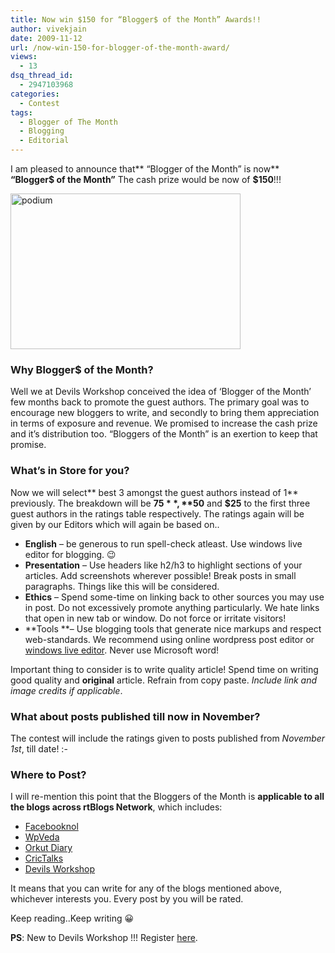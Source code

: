```yaml
---
title: Now win $150 for “Blogger$ of the Month” Awards!!
author: vivekjain
date: 2009-11-12
url: /now-win-150-for-blogger-of-the-month-award/
views:
  - 13
dsq_thread_id:
  - 2947103968
categories:
  - Contest
tags:
  - Blogger of The Month
  - Blogging
  - Editorial
---
```

I am pleased to announce that** &#8220;Blogger of the Month&#8221; is now** **&#8220;Blogger$ of the Month&#8221;** The cash prize would be now of **$150**!!!

<img class="size-full wp-image-16603 alignnone" src="http://cdn.devilsworkshop.org/files/2009/11/podium1.jpg" alt="podium" width="368" height="249" />

### Why Blogger$ of the Month?

Well we at Devils Workshop conceived the idea of &#8216;Blogger of the Month&#8217; few months back to promote the guest authors. The primary goal was to encourage new bloggers to write, and secondly to bring them appreciation in terms of exposure and revenue. We promised to increase the cash prize and it&#8217;s distribution too. &#8220;Bloggers of the Month&#8221; is an exertion to keep that promise.

### What&#8217;s in Store for you?

Now we will select** best 3 amongst the guest authors instead of 1** previously. The breakdown will be **$75**, **$50** and **$25** to the first three guest authors in the ratings table respectively. The ratings again will be given by our Editors which will again be based on..

  * **English** &#8211; be generous to run spell-check atleast. Use windows live editor for blogging. 😉
  * **Presentation** &#8211; Use headers like h2/h3 to highlight sections of your articles. Add screenshots wherever possible! Break posts in small paragraphs. Things like this will be considered.
  * **Ethics** &#8211; Spend some-time on linking back to other sources you may use in post. Do not excessively promote anything particularly. We hate links that open in new tab or window. Do not force or irritate visitors!
  * **Tools **&#8211; Use blogging tools that generate nice markups and respect web-standards. We recommend using online wordpress post editor or [windows live editor][1]. Never use Microsoft word!

Important thing to consider is to write quality article! Spend time on writing good quality and **original** article. Refrain from copy paste. *Include link and image credits if applicable*.

### What about posts published till now in November?

The contest will include the ratings given to posts published from *November 1st*, till date! <img src="http://devilsworkshop.org/wp-includes/images/smilies/simple-smile.png" alt=":-)" class="wp-smiley" style="height: 1em; max-height: 1em;" />

### Where to Post?

I will re-mention this point that the Bloggers of the Month is **applicable to all the blogs across rtBlogs Network**, which includes:

  * <a href="http://www.facebooknol.com/" onclick="_gaq.push(['_trackEvent', 'outbound-article', 'http://www.facebooknol.com/', 'Facebooknol']);" >Facebooknol</a>
  * <a href="http://www.wpveda.com/" onclick="_gaq.push(['_trackEvent', 'outbound-article', 'http://www.wpveda.com/', 'WpVeda']);" >WpVeda</a>
  * <a href="http://www.orkutdiary.com/" onclick="_gaq.push(['_trackEvent', 'outbound-article', 'http://www.orkutdiary.com/', 'Orkut Diary']);" >Orkut Diary</a>
  * <a href="http://www.crictalks.com/" onclick="_gaq.push(['_trackEvent', 'outbound-article', 'http://www.crictalks.com/', 'CricTalks']);" >CricTalks</a>
  * <a href="http://www.devilsworkshop.com/" onclick="_gaq.push(['_trackEvent', 'outbound-article', 'http://www.devilsworkshop.com/', 'Devils Workshop']);" >Devils Workshop</a>

It means that you can write for any of the blogs mentioned above, whichever interests you. Every post by you will be rated.

Keep reading..Keep writing 😀

**PS**: New to Devils Workshop !!! Register [here][2].

 [1]: http://devilsworkshop.org/windows-live-writer-best-desktop-blogging-client-for-offline-blogging/
 [2]: http://devilsworkshop.org/join-dw/
